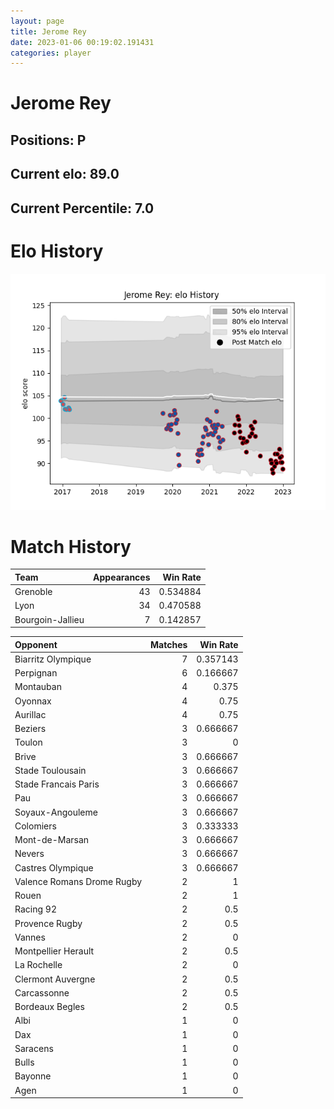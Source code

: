 ```yaml
---  
layout: page  
title: Jerome Rey  
date: 2023-01-06 00:19:02.191431  
categories: player  
---
```

# Jerome Rey

## Positions: P

## Current elo: 89.0

## Current Percentile: 7.0

# Elo History


![elo history](history_JeromeRey.png)
# Match History


| Team             |   Appearances |   Win Rate |
|:-----------------|--------------:|-----------:|
| Grenoble         |            43 |   0.534884 |
| Lyon             |            34 |   0.470588 |
| Bourgoin-Jallieu |             7 |   0.142857 |

| Opponent                   |   Matches |   Win Rate |
|:---------------------------|----------:|-----------:|
| Biarritz Olympique         |         7 |   0.357143 |
| Perpignan                  |         6 |   0.166667 |
| Montauban                  |         4 |   0.375    |
| Oyonnax                    |         4 |   0.75     |
| Aurillac                   |         4 |   0.75     |
| Beziers                    |         3 |   0.666667 |
| Toulon                     |         3 |   0        |
| Brive                      |         3 |   0.666667 |
| Stade Toulousain           |         3 |   0.666667 |
| Stade Francais Paris       |         3 |   0.666667 |
| Pau                        |         3 |   0.666667 |
| Soyaux-Angouleme           |         3 |   0.666667 |
| Colomiers                  |         3 |   0.333333 |
| Mont-de-Marsan             |         3 |   0.666667 |
| Nevers                     |         3 |   0.666667 |
| Castres Olympique          |         3 |   0.666667 |
| Valence Romans Drome Rugby |         2 |   1        |
| Rouen                      |         2 |   1        |
| Racing 92                  |         2 |   0.5      |
| Provence Rugby             |         2 |   0.5      |
| Vannes                     |         2 |   0        |
| Montpellier Herault        |         2 |   0.5      |
| La Rochelle                |         2 |   0        |
| Clermont Auvergne          |         2 |   0.5      |
| Carcassonne                |         2 |   0.5      |
| Bordeaux Begles            |         2 |   0.5      |
| Albi                       |         1 |   0        |
| Dax                        |         1 |   0        |
| Saracens                   |         1 |   0        |
| Bulls                      |         1 |   0        |
| Bayonne                    |         1 |   0        |
| Agen                       |         1 |   0        |